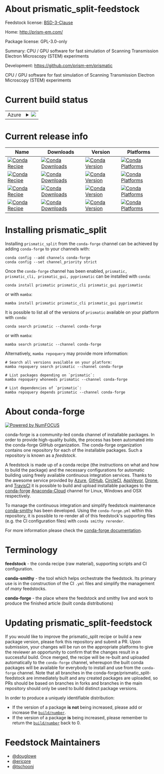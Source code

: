 About prismatic_split-feedstock
===============================

Feedstock license: [BSD-3-Clause](https://github.com/conda-forge/prismatic_split-feedstock/blob/main/LICENSE.txt)

Home: http://prism-em.com/

Package license: GPL-3.0-only

Summary: CPU / GPU software for fast simulation of Scanning Transmission Electron Microscopy (STEM) experiments

Development: https://github.com/prism-em/prismatic

CPU / GPU software for fast simulation of Scanning Transmission Electron Microscopy (STEM) experiments


Current build status
====================


<table>
    
  <tr>
    <td>Azure</td>
    <td>
      <details>
        <summary>
          <a href="https://dev.azure.com/conda-forge/feedstock-builds/_build/latest?definitionId=8678&branchName=main">
            <img src="https://dev.azure.com/conda-forge/feedstock-builds/_apis/build/status/prismatic_split-feedstock?branchName=main">
          </a>
        </summary>
        <table>
          <thead><tr><th>Variant</th><th>Status</th></tr></thead>
          <tbody><tr>
              <td>linux_64_c_compiler_version10cuda_compilernvcccuda_compiler_version11.1cxx_compiler_version10</td>
              <td>
                <a href="https://dev.azure.com/conda-forge/feedstock-builds/_build/latest?definitionId=8678&branchName=main">
                  <img src="https://dev.azure.com/conda-forge/feedstock-builds/_apis/build/status/prismatic_split-feedstock?branchName=main&jobName=linux&configuration=linux%20linux_64_c_compiler_version10cuda_compilernvcccuda_compiler_version11.1cxx_compiler_version10" alt="variant">
                </a>
              </td>
            </tr><tr>
              <td>linux_64_c_compiler_version10cuda_compilernvcccuda_compiler_version11.2cxx_compiler_version10</td>
              <td>
                <a href="https://dev.azure.com/conda-forge/feedstock-builds/_build/latest?definitionId=8678&branchName=main">
                  <img src="https://dev.azure.com/conda-forge/feedstock-builds/_apis/build/status/prismatic_split-feedstock?branchName=main&jobName=linux&configuration=linux%20linux_64_c_compiler_version10cuda_compilernvcccuda_compiler_version11.2cxx_compiler_version10" alt="variant">
                </a>
              </td>
            </tr><tr>
              <td>linux_64_c_compiler_version12cuda_compilerNonecuda_compiler_versionNonecxx_compiler_version12</td>
              <td>
                <a href="https://dev.azure.com/conda-forge/feedstock-builds/_build/latest?definitionId=8678&branchName=main">
                  <img src="https://dev.azure.com/conda-forge/feedstock-builds/_apis/build/status/prismatic_split-feedstock?branchName=main&jobName=linux&configuration=linux%20linux_64_c_compiler_version12cuda_compilerNonecuda_compiler_versionNonecxx_compiler_version12" alt="variant">
                </a>
              </td>
            </tr><tr>
              <td>linux_64_c_compiler_version7cuda_compilernvcccuda_compiler_version10.2cxx_compiler_version7</td>
              <td>
                <a href="https://dev.azure.com/conda-forge/feedstock-builds/_build/latest?definitionId=8678&branchName=main">
                  <img src="https://dev.azure.com/conda-forge/feedstock-builds/_apis/build/status/prismatic_split-feedstock?branchName=main&jobName=linux&configuration=linux%20linux_64_c_compiler_version7cuda_compilernvcccuda_compiler_version10.2cxx_compiler_version7" alt="variant">
                </a>
              </td>
            </tr><tr>
              <td>linux_64_c_compiler_version9cuda_compilernvcccuda_compiler_version11.0cxx_compiler_version9</td>
              <td>
                <a href="https://dev.azure.com/conda-forge/feedstock-builds/_build/latest?definitionId=8678&branchName=main">
                  <img src="https://dev.azure.com/conda-forge/feedstock-builds/_apis/build/status/prismatic_split-feedstock?branchName=main&jobName=linux&configuration=linux%20linux_64_c_compiler_version9cuda_compilernvcccuda_compiler_version11.0cxx_compiler_version9" alt="variant">
                </a>
              </td>
            </tr><tr>
              <td>osx_64</td>
              <td>
                <a href="https://dev.azure.com/conda-forge/feedstock-builds/_build/latest?definitionId=8678&branchName=main">
                  <img src="https://dev.azure.com/conda-forge/feedstock-builds/_apis/build/status/prismatic_split-feedstock?branchName=main&jobName=osx&configuration=osx%20osx_64_" alt="variant">
                </a>
              </td>
            </tr>
          </tbody>
        </table>
      </details>
    </td>
  </tr>
</table>

Current release info
====================

| Name | Downloads | Version | Platforms |
| --- | --- | --- | --- |
| [![Conda Recipe](https://img.shields.io/badge/recipe-prismatic-green.svg)](https://anaconda.org/conda-forge/prismatic) | [![Conda Downloads](https://img.shields.io/conda/dn/conda-forge/prismatic.svg)](https://anaconda.org/conda-forge/prismatic) | [![Conda Version](https://img.shields.io/conda/vn/conda-forge/prismatic.svg)](https://anaconda.org/conda-forge/prismatic) | [![Conda Platforms](https://img.shields.io/conda/pn/conda-forge/prismatic.svg)](https://anaconda.org/conda-forge/prismatic) |
| [![Conda Recipe](https://img.shields.io/badge/recipe-prismatic_cli-green.svg)](https://anaconda.org/conda-forge/prismatic_cli) | [![Conda Downloads](https://img.shields.io/conda/dn/conda-forge/prismatic_cli.svg)](https://anaconda.org/conda-forge/prismatic_cli) | [![Conda Version](https://img.shields.io/conda/vn/conda-forge/prismatic_cli.svg)](https://anaconda.org/conda-forge/prismatic_cli) | [![Conda Platforms](https://img.shields.io/conda/pn/conda-forge/prismatic_cli.svg)](https://anaconda.org/conda-forge/prismatic_cli) |
| [![Conda Recipe](https://img.shields.io/badge/recipe-prismatic_gui-green.svg)](https://anaconda.org/conda-forge/prismatic_gui) | [![Conda Downloads](https://img.shields.io/conda/dn/conda-forge/prismatic_gui.svg)](https://anaconda.org/conda-forge/prismatic_gui) | [![Conda Version](https://img.shields.io/conda/vn/conda-forge/prismatic_gui.svg)](https://anaconda.org/conda-forge/prismatic_gui) | [![Conda Platforms](https://img.shields.io/conda/pn/conda-forge/prismatic_gui.svg)](https://anaconda.org/conda-forge/prismatic_gui) |
| [![Conda Recipe](https://img.shields.io/badge/recipe-pyprismatic-green.svg)](https://anaconda.org/conda-forge/pyprismatic) | [![Conda Downloads](https://img.shields.io/conda/dn/conda-forge/pyprismatic.svg)](https://anaconda.org/conda-forge/pyprismatic) | [![Conda Version](https://img.shields.io/conda/vn/conda-forge/pyprismatic.svg)](https://anaconda.org/conda-forge/pyprismatic) | [![Conda Platforms](https://img.shields.io/conda/pn/conda-forge/pyprismatic.svg)](https://anaconda.org/conda-forge/pyprismatic) |

Installing prismatic_split
==========================

Installing `prismatic_split` from the `conda-forge` channel can be achieved by adding `conda-forge` to your channels with:

```
conda config --add channels conda-forge
conda config --set channel_priority strict
```

Once the `conda-forge` channel has been enabled, `prismatic, prismatic_cli, prismatic_gui, pyprismatic` can be installed with `conda`:

```
conda install prismatic prismatic_cli prismatic_gui pyprismatic
```

or with `mamba`:

```
mamba install prismatic prismatic_cli prismatic_gui pyprismatic
```

It is possible to list all of the versions of `prismatic` available on your platform with `conda`:

```
conda search prismatic --channel conda-forge
```

or with `mamba`:

```
mamba search prismatic --channel conda-forge
```

Alternatively, `mamba repoquery` may provide more information:

```
# Search all versions available on your platform:
mamba repoquery search prismatic --channel conda-forge

# List packages depending on `prismatic`:
mamba repoquery whoneeds prismatic --channel conda-forge

# List dependencies of `prismatic`:
mamba repoquery depends prismatic --channel conda-forge
```


About conda-forge
=================

[![Powered by
NumFOCUS](https://img.shields.io/badge/powered%20by-NumFOCUS-orange.svg?style=flat&colorA=E1523D&colorB=007D8A)](https://numfocus.org)

conda-forge is a community-led conda channel of installable packages.
In order to provide high-quality builds, the process has been automated into the
conda-forge GitHub organization. The conda-forge organization contains one repository
for each of the installable packages. Such a repository is known as a *feedstock*.

A feedstock is made up of a conda recipe (the instructions on what and how to build
the package) and the necessary configurations for automatic building using freely
available continuous integration services. Thanks to the awesome service provided by
[Azure](https://azure.microsoft.com/en-us/services/devops/), [GitHub](https://github.com/),
[CircleCI](https://circleci.com/), [AppVeyor](https://www.appveyor.com/),
[Drone](https://cloud.drone.io/welcome), and [TravisCI](https://travis-ci.com/)
it is possible to build and upload installable packages to the
[conda-forge](https://anaconda.org/conda-forge) [Anaconda-Cloud](https://anaconda.org/)
channel for Linux, Windows and OSX respectively.

To manage the continuous integration and simplify feedstock maintenance
[conda-smithy](https://github.com/conda-forge/conda-smithy) has been developed.
Using the ``conda-forge.yml`` within this repository, it is possible to re-render all of
this feedstock's supporting files (e.g. the CI configuration files) with ``conda smithy rerender``.

For more information please check the [conda-forge documentation](https://conda-forge.org/docs/).

Terminology
===========

**feedstock** - the conda recipe (raw material), supporting scripts and CI configuration.

**conda-smithy** - the tool which helps orchestrate the feedstock.
                   Its primary use is in the construction of the CI ``.yml`` files
                   and simplify the management of *many* feedstocks.

**conda-forge** - the place where the feedstock and smithy live and work to
                  produce the finished article (built conda distributions)


Updating prismatic_split-feedstock
==================================

If you would like to improve the prismatic_split recipe or build a new
package version, please fork this repository and submit a PR. Upon submission,
your changes will be run on the appropriate platforms to give the reviewer an
opportunity to confirm that the changes result in a successful build. Once
merged, the recipe will be re-built and uploaded automatically to the
`conda-forge` channel, whereupon the built conda packages will be available for
everybody to install and use from the `conda-forge` channel.
Note that all branches in the conda-forge/prismatic_split-feedstock are
immediately built and any created packages are uploaded, so PRs should be based
on branches in forks and branches in the main repository should only be used to
build distinct package versions.

In order to produce a uniquely identifiable distribution:
 * If the version of a package **is not** being increased, please add or increase
   the [``build/number``](https://docs.conda.io/projects/conda-build/en/latest/resources/define-metadata.html#build-number-and-string).
 * If the version of a package **is** being increased, please remember to return
   the [``build/number``](https://docs.conda.io/projects/conda-build/en/latest/resources/define-metadata.html#build-number-and-string)
   back to 0.

Feedstock Maintainers
=====================

* [@douglowe](https://github.com/douglowe/)
* [@ericpre](https://github.com/ericpre/)
* [@tschoonj](https://github.com/tschoonj/)

